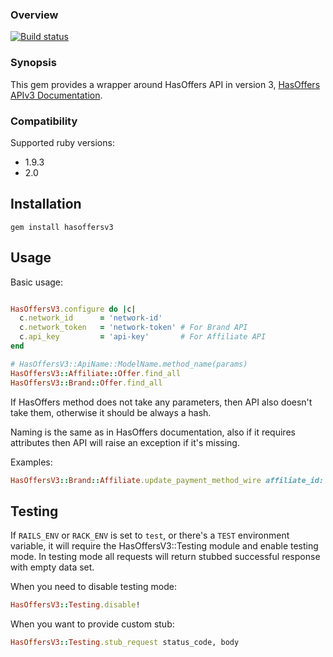 ### Overview

[![Build status](https://api.travis-ci.org/HitFox/hasoffersv3.png?branch=master)](http://travis-ci.org/HitFox/hasoffersv3)

### Synopsis

This gem provides a wrapper around HasOffers API in version 3, [HasOffers APIv3 Documentation](http://developers.hasoffers.com/#/brand).

### Compatibility

Supported ruby versions:

*   1.9.3
*   2.0

## Installation

    gem install hasoffersv3

## Usage

Basic usage:

```ruby

HasOffersV3.configure do |c|
  c.network_id      = 'network-id'
  c.network_token   = 'network-token' # For Brand API
  c.api_key         = 'api-key'       # For Affiliate API
end

# HasOffersV3::ApiName::ModelName.method_name(params)
HasOffersV3::Affiliate::Offer.find_all
HasOffersV3::Brand::Offer.find_all
```

If HasOffers method does not take any parameters, then API also doesn't take them, otherwise it should be always a hash.

Naming is the same as in HasOffers documentation, also if it requires attributes then API will raise an exception if it's missing.

Examples:

```ruby
HasOffersV3::Brand::Affiliate.update_payment_method_wire affiliate_id: '877', data: []
```

## Testing

If `RAILS_ENV` or `RACK_ENV` is set to `test`, or there's a `TEST`
environment variable, it will require the HasOffersV3::Testing module
and enable testing mode. In testing mode all requests will return
stubbed successful response with empty data set.

When you need to disable testing mode:

```ruby
HasOffersV3::Testing.disable!
```

When you want to provide custom stub:

```ruby
HasOffersV3::Testing.stub_request status_code, body
```
